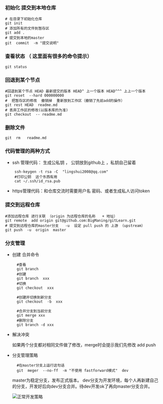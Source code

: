 
### 初始化 提交到本地仓库 
    # 在目录下初始化仓库    
    git init
    # 添加所有的文件到暂存区
    git add .
    # 提交到本地的master
    git  commit  -m "提交说明"

###  查看状态  （ 这里面有很多的命令提示）
    git status

###  回退到某个节点 
    #回退到某个节点 HEAD 最新提交的版本 HEAD^ 上一个版本 HEAD^^^ 上上一个版本
    git reset  --hard 000000000
    #  把暂存区的修改  撤销掉  重新放到工作区（撤销了先前add的操作）
    git rest HEAD  readme.md
    # 丢弃工作区的修改(以版本库的为准)  
    git checkout  -- readme.md

### 删除文件  
    git  rm   readme.md
### 代码管理的两种方式  
- ssh 管理代码： 生成公私钥 ， 公钥放到github上 ，私钥自己留着  
   ```
    ssh-keygen -t rsa -C  "lingshui2008@qq.com"
    #打印公钥  这个东西有用
    cat ~/.ssh/id_rsa.pub 
    ```
- https管理代码：和仓库交流时需要用户名 密码、或者生成私人访问token 




###  提交到远程仓库 
    #添加远程仓库 进行关联 （origin 为远程仓库的名称   + 地址）
    git remote  add origin git@github.com:BigManing/gitLearn.git
    # 提交到远程仓库的master分支   -u  设定 pull push 的 上游 （upstream）
    git push  -u  origin  master

###   分支管理
- 创建 合并命令

        #查看
        git branch
        #创建
        git branch  xxx
        #切换
        git checkout  xxx

        #创建并切换到新分支
        git checkout  -b  xxx
        
        #合并分支到当前分支
        git merge xxx
        #删除分支
        git branch -d xxx
    

- 解决冲突

  如果两个分支都对相同文件做了修改，merge时会提示我们先修改  add   push

- 分支管理策略
        
        #在master分支上运行这句话
        git  meger  --no-ff  -m "不使用 fastforward模式"  dev

    master为稳定分支，发布正式版本。
    dev分支为开发环境，每个人再新建自己的分支，开发好后向dev分支合并。待dev开发ok了再向master分支合并。
    
    ![正常开发策略](https://cdn.liaoxuefeng.com/cdn/files/attachments/001384909239390d355eb07d9d64305b6322aaf4edac1e3000/0)